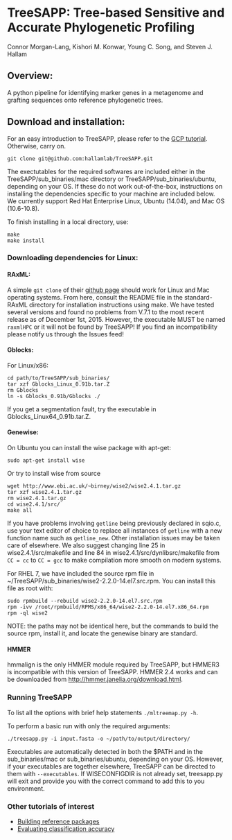 # TreeSAPP: Tree-based Sensitive and Accurate Phylogenetic Profiling

Connor Morgan-Lang, Kishori M. Konwar, Young C. Song, and Steven J. Hallam

## Overview:

A python pipeline for identifying marker genes in a metagenome and grafting sequences onto reference phylogenetic trees.

## Download and installation:

For an easy introduction to TreeSAPP, please refer to the [GCP tutorial](https://github.com/hallamlab/TreeSAPP/blob/fastsearch/GCP_tutorial.md).
Otherwise, carry on.

```
git clone git@github.com:hallamlab/TreeSAPP.git
```
The exectutables for the required softwares are included either in the TreeSAPP/sub_binaries/mac
 directory or TreeSAPP/sub_binaries/ubuntu, depending on your OS.
If these do not work out-of-the-box, instructions on installing the dependencies specific to your
 machine are included below. We currently support Red Hat Enterprise Linux, Ubuntu (14.04), and Mac OS (10.6-10.8).

To finish installing in a local directory, use:
```
make
make install
```

### Downloading dependencies for Linux:

#### RAxML:
A simple `git clone` of their [github page](https://github.com/stamatak/standard-RAxML) should work 
for Linux and Mac operating systems. From here, consult the README file in the standard-RAxML directory for
installation instructions using make.
We have tested several versions and found no problems from V.7.1 to the most recent release as of 
December 1st, 2015. However, the executable MUST be named `raxmlHPC` or it will not be found by TreeSAPP!
If you find an incompatibility please notify us through the Issues feed!

#### Gblocks:
For Linux/x86:
```
cd path/to/TreeSAPP/sub_binaries/
tar xzf Gblocks_Linux_0.91b.tar.Z
rm Gblocks
ln -s Gblocks_0.91b/Gblocks ./
```

If you get a segmentation fault, try the executable in Gblocks_Linux64_0.91b.tar.Z.

#### Genewise:
On Ubuntu you can install the wise package with apt-get:
```
sudo apt-get install wise
```
Or try to install wise from source
```
wget http://www.ebi.ac.uk/~birney/wise2/wise2.4.1.tar.gz
tar xzf wise2.4.1.tar.gz
rm wise2.4.1.tar.gz
cd wise2.4.1/src/
make all
```
If you have problems involving `getline` being previously declared in sqio.c,
use your text editor of choice to replace all instances of `getline` with a new function name such as `getline_new`.
Other installation issues may be taken care of elsewhere. We also suggest changing line 25 in wise2.4.1/src/makefile
and line 84 in wise2.4.1/src/dynlibsrc/makefile from `CC = cc` to `CC = gcc` to make compilation more smooth on modern
systems.

For RHEL 7, we have included the source rpm file in ~/TreeSAPP/sub_binaries/wise2-2.2.0-14.el7.src.rpm. You can install this file as root with:
```
sudo rpmbuild --rebuild wise2-2.2.0-14.el7.src.rpm
rpm -ivv /root/rpmbuild/RPMS/x86_64/wise2-2.2.0-14.el7.x86_64.rpm
rpm -ql wise2
```
NOTE: the paths may not be identical here, but the commands to build the source rpm, install it, and locate the genewise binary are standard. 

#### HMMER
hmmalign is the only HMMER module required by TreeSAPP, but HMMER3 is incompatible with this
version of TreeSAPP. HMMER 2.4 works and can be downloaded from
http://hmmer.janelia.org/download.html.

### Running TreeSAPP

To list all the options with brief help statements `./mltreemap.py -h`.

To perform a basic run with only the required arguments:
```
./treesapp.py -i input.fasta -o ~/path/to/output/directory/
```
Executables are automatically detected in both the $PATH and in the
sub_binaries/mac or sub_binaries/ubuntu, depending on your OS. However, if your executables
are together elsewhere, TreeSAPP can be directed to them with `--executables`.
If WISECONFIGDIR is not already set, treesapp.py will exit and provide you with the correct command to
add this to you environment.


### Other tutorials of interest

- [Building reference packages]()
- [Evaluating classification accuracy]()

